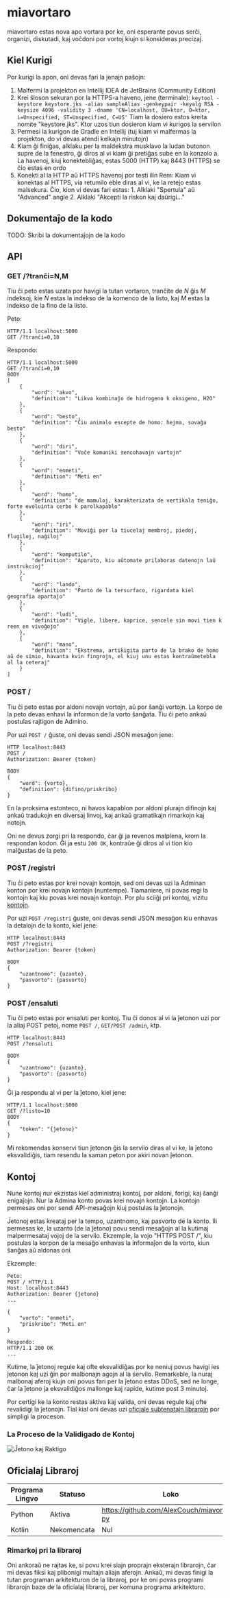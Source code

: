 # miavortaro
miavortaro estas nova apo vortara por ke, oni esperante povus serĉi, organizi, diskutadi, kaj voĉdoni por vortoj kiujn si konsideras precizaj.

## Kiel Kurigi
Por kurigi la apon, oni devas fari la jenajn paŝojn:


1. Malfermi la projekton en Intellij IDEA de JetBrains (Community Edition)
2. Krei ŝloson sekuran por la HTTPS-a haveno, jene (terminale):
    `keytool -keystore keystore.jks -alias sampleAlias -genkeypair -keyalg RSA -keysize 4096 -validity 3 -dname 'CN=localhost, OU=ktor, O=ktor, L=Unspecified, ST=Unspecified, C=US'`
    Tiam la dosiero estos kreita nomite "keystore.jks". Ktor uzos tiun dosieron kiam vi kurigos la servilon
3. Permesi la kurigon de Gradle en Intellij (tuj kiam vi malfermas la projekton, do vi devas atendi kelkajn minutojn)
4. Kiam ĝi finiĝas, alklaku per la maldekstra musklavo la ludan butonon supre de la fenestro, ĝi diros al vi kiam ĝi pretiĝas sube en la konzolo
   a. La havenoj, kiuj konektebliĝas, estas 5000 (HTTP) kaj 8443 (HTTPS) se ĉio estas en ordo
5. Konekti al la HTTP aŭ HTTPS havenoj por testi ilin
    Rem: Kiam vi konektas al HTTPS, via retumilo eble diras al vi, ke la retejo estas malsekura. Ĉio, kion vi devas fari estas:
        1. Alklaki "Spertula" aŭ "Advanced" angle
        2. Alklaki "Akcepti la riskon kaj daŭrigi..."

## Dokumentaĵo de la kodo
TODO: Skribi la dokumentaĵojn de la kodo

## API

### GET /?tranĉi=N,M
Tiu ĉi peto estas uzata por havigi la tutan vortaron, tranĉite de *N* ĝis *M* indeksoj, 
kie *N* estas la indekso de la komenco de la listo, kaj *M* estas la indekso de la fino de la listo.

Peto:
```
HTTP/1.1 localhost:5000
GET /?tranĉi=0,10
```

Respondo:
```
HTTP/1.1 localhost:5000
GET /?tranĉi=0,10
BODY
[
    {
        "word": "akvo",
        "definition": "Likva kombinaĵo de hidrogeno k oksigeno, H2O"
    },
    {
        "word": "besto",
        "definition": "Ĉiu animalo escepte de homo: hejma, sovaĝa besto"
    },
    {
        "word": "diri",
        "definition": "Voĉe komuniki sencohavajn vortojn"
    },
    {
        "word": "enmeti",
        "definition": "Meti en"
    },
    {
        "word": "homo",
        "definition": "de mamuloj, karakterizata de vertikala teniĝo, forte evoluinta cerbo k parolkapablo"
    },
    {
        "word": "iri",
        "definition": "Moviĝi per la tiucelaj membroj, piedoj, flugiloj, naĝiloj"
    },
    {
        "word": "komputilo",
        "definition": "Aparato, kiu aŭtomate prilaboras datenojn laŭ instrukcioj"
    },
    {
        "word": "lando",
        "definition": "Parto de la tersurfaco, rigardata kiel geografia apartaĵo"
    },
    {
        "word": "ludi",
        "definition": "Vigle, libere, kaprice, sencele sin movi tien k reen en vivoĝojo"
    },
    {
        "word": "mano",
        "definition": "Ekstrema, artikigita parto de la brako de homo aŭ de simio, havanta kvin fingrojn, el kiuj unu estas kontraŭmetebla al la ceteraj"
    }
]
```

### POST /
Tiu ĉi peto estas por aldoni novajn vortojn, aŭ por ŝanĝi vortojn. La korpo de la peto devas enhavi la informon de la vorto ŝanĝata. Tiu ĉi peto ankaŭ postulas rajtigon de Admino.

Por uzi `POST /` ĝuste, oni devas sendi JSON mesaĝon jene:

```
HTTP localhost:8443
POST /
Authorization: Bearer {token}

BODY
{
    "word": {vorto},
    "definition": {difino/priskribo}
}
```

En la proksima estonteco, ni havos kapablon por aldoni plurajn difinojn kaj ankaŭ tradukojn en diversaj linvoj, kaj ankaŭ gramatikajn rimarkojn kaj notojn.

Oni ne devus zorgi pri la respondo, ĉar ĝi ja revenos malplena, krom la respondan kodon. Ĝi ja estu `200 OK`, kontraŭe ĝi diros al vi tion kio malĝustas de la peto.

### POST /registri
Tiu ĉi peto estas por krei novajn kontojn, sed oni devas uzi la Adminan konton por krei novajn kontojn (nuntempe). Tiamaniere, ni povas regi la kontojn kaj kiu povas krei novajn kontojn. Por plu sciiĝi pri kontoj, vizitu [kontojn](#kontoj).

Por uzi `POST /registri` ĝuste, oni devas sendi JSON mesaĝon kiu enhavas la detalojn de la konto, kiel jene:
```
HTTP localhost:8443
POST /?registri
Authorization: Bearer {token}

BODY
{
    "uzantnomo": {uzanto},
    "pasvorto": {pasvorto}
}
```

### POST /ensaluti
Tiu ĉi peto estas por ensaluti per kontoj. Tiu ĉi donos al vi la ĵetonon uzi por la aliaj POST petoj, nome `POST /`, `GET/POST /admin`, ktp.

```
HTTP localhost:8443
POST /?ensaluti

BODY
{
    "uzantnomo": {uzanto},
    "pasvorto": {pasvorto}
}
```

Ĝi ja respondu al vi per la ĵetono, kiel jene:
```
HTTP/1.1 localhost:5000
GET /?listo=10
BODY
{
    "token": "{ĵetono}"
}
```

Mi rekomendas konservi tiun ĵetonon ĝis la servilo diras al vi ke, la ĵetono eksvalidiĝis, tiam resendu la saman peton por akiri novan ĵetonon.

## Kontoj
Nune kontoj nur ekzistas kiel administraj kontoj, por aldoni, forigi, kaj ŝanĝi enigaĵojn. Nur la Admina konto povas krei novajn kontojn. La kontojn permesas oni por sendi API-mesaĝojn kiuj postulas la ĵetonojn.

Ĵetonoj estas kreataj per la tempo, uzantnomo, kaj pasvorto de la konto. Ili permesas ke, la uzanto (de la ĵetono) povu sendi mesaĝojn al la kutimaj malpermesataj vojoj de la servilo. Ekzemple, la vojo "HTTPS POST /", kiu postulas la korpon de la mesaĝo enhavas la informaĵon de la vorto, kiun ŝanĝas aŭ aldonas oni.

Ekzemple:
```
Peto:
POST / HTTP/1.1
Host: localhost:8443
Authorization: Bearer {ĵetono}
...

{
    "vorto": "enmeti",
    "priskribo": "Meti en"
}

Respondo:
HTTP/1.1 200 OK
...
```

Kutime, la ĵetonoj regule kaj ofte eksvalidiĝas por ke neniuj povus havigi ies ĵetonon kaj uzi ĝin por malbonajn agojn al la servilo. Remarkeble, la nuraj malbonaj aferoj kiujn oni povus fari per la ĵetono estas DDoS, sed ne longe, ĉar la ĵetono ja eksvalidiĝos mallonge kaj rapide, kutime post 3 minutoj.

Por certigi ke la konto restas aktiva kaj valida, oni devas regule kaj ofte revalidigi la ĵetonojn. Tial kial oni devas uzi [oficiale subtenatajn librarojn](#oficialaj-libraroj) por simpligi la proceson.

### La Proceso de la Validigado de Kontoj
![Ĵetono kaj Raktigo](dokoj/ĵetono_kaj_rajtigo_travidebla.png)

## Oficialaj Libraroj
| Programa Lingvo | Statuso     | Loko                                       |
|-----------------|-------------|--------------------------------------------|
| Python          | Aktiva      | https://github.com/AlexCouch/miavortaro-py |
| Kotlin          | Nekomencata | Nul                                        |

### Rimarkoj pri la libraroj
Oni ankoraŭ ne rajtas ke, si povu krei siajn proprajn eksterajn librarojn, ĉar mi devas fiksi kaj plibonigi multajn aliajn aferojn. Ankaŭ, mi devas finigi la tutan programan arkitekturon de la libraroj, por ke oni povas programi librarojn baze de la oficialaj libraroj, per komuna programa arkitekturo.
